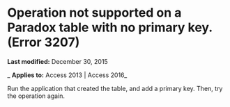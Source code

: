 
# Operation not supported on a Paradox table with no primary key. (Error 3207)

 **Last modified:** December 30, 2015

 _ **Applies to:** Access 2013 | Access 2016_

Run the application that created the table, and add a primary key. Then, try the operation again.

